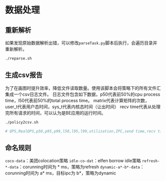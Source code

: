 # 数据处理

## 重新解析

如果发现原始数据解析出错，可以修改`parseTask.py`脚本后执行，会遍历目录并重新解析。
```bash
./reparse.sh
```

## 生成csv报告

为了在画图时提升效率，降低文件读取数量。使用该脚本会将策略下的所有文件汇集成一个csv日志文件。
日志文件包含如下数据，p50代表前50%的cpu process time，l50代表前50%的total process time。
matrix代表计算矩阵的次数，user_t代表用户态时间，sys_t代表内核态时间（让出时间）
recv time代表从处理完所有请求的时间，可以认为是BE应用的运行时间。

```bash
./policy2csv.sh

# QPS,RealQPS,p50,p95,p99,l50,l95,l99,utilization,IPC,send time,recv time,matrix,user_t,sys_t,b_utilization
```

## 命名规则

`coco-data`：美团colocation策略
`idle-co-dat`：elfen borrow idle策略
`refresh-*-data`：corunning时间为 * ms，策略为refresh
`dynamic-a*-b*-data`：corunning时间为 a* ms，目标ipc为 b*，策略为dynamic


